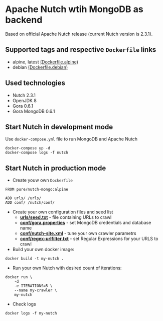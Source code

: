 # Apache Nutch wtih MongoDB as backend

Based on official Apache Nutch release (current Nutch version is 2.3.1).

## Supported tags and respective `Dockerfile` links

- alpine, latest [(Dockerfile.alpine)](Dockerfile.alpine)
- debian [(Dockerfile.debian)](Dockerfile.debian)

## Used technologies

- Nutch 2.3.1
- OpenJDK 8
- Gora 0.6.1
- Gora MongoDB 0.6.1

## Start Nutch in development mode

Use `docker-compose.yml` file to run MongoDB and Apache Nutch

```
docker-compose up -d
docker-compose logs -f nutch
```

## Start Nutch in production mode

- Create youw own `Dockerfile`

```
FROM pure/nutch-mongo:alpine

ADD urls/ /urls/
ADD conf/ /nutch/conf/
```

- Create your own configuration files and seed list
  - **[urls/seed.txt](urls/seed.txt)** - file containing URLs to crawl
  - **[conf/gora.properties](conf/gora.properties)** - set MongoDB credentials and database name
  - **[conf/nutch-site.xml](conf/nutch-site.xml)** - tune your own crawler parametrs
  - **[conf/regex-urlfilter.txt](conf/regex-urlfilter.txt)** - set Regular Expressions for your URLS to crawl
- Build your own docker image:

```
docker build -t my-nutch .
```

- Run your own Nutch with desired count of iterations:

```
docker run \
    -d
    -e ITERATIONS=5 \
    --name my-crawler \
    my-nutch
```

- Check logs

```
docker logs -f my-nutch
```
